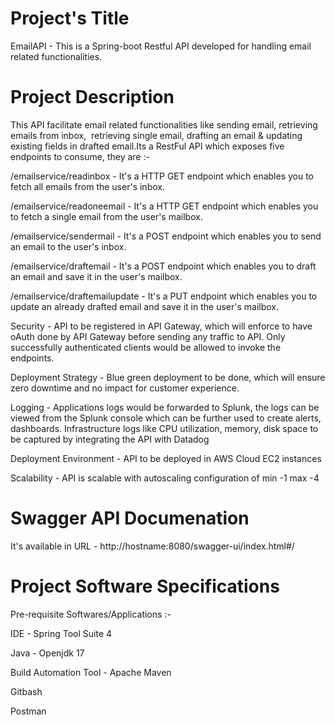 # Project's Title
EmailAPI - This is a Spring-boot Restful API developed for handling email related functionalities.

# Project Description
This API facilitate email related functionalities like sending email, retrieving emails from inbox,  retrieving single email, drafting an email & updating existing fields in drafted email.Its a RestFul API which exposes five endpoints to consume, they are :-

/emailservice/readinbox - It's a HTTP GET endpoint which enables you to fetch all emails from the user's inbox.

/emailservice/readoneemail - It's a HTTP GET endpoint which enables you to fetch a single email from the user's mailbox.

/emailservice/sendermail - It's a POST endpoint which enables you to send an email to the user's inbox.

/emailservice/draftemail - It's a POST endpoint which enables you to draft an email and save it in the user's mailbox.

/emailservice/draftemailupdate - It's a PUT endpoint which enables you to update an already drafted email and save it in the user's mailbox.


Security - API to be registered in API Gateway, which will enforce to have oAuth done by API Gateway before sending any traffic to API. Only successfully authenticated clients would be allowed to invoke the endpoints.

Deployment Strategy - Blue green deployment to be done, which will ensure zero downtime and no impact for customer experience.

Logging - Applications logs would be forwarded to Splunk, the logs can be viewed from the Splunk console which can be further used to create alerts, dashboards. Infrastructure logs like CPU utilization, memory, disk space to be captured by integrating the API with Datadog

Deployment Environment - API to be deployed in AWS Cloud EC2 instances

Scalability - API is scalable with autoscaling configuration of min -1 max -4

# Swagger API Documenation

It's available in URL - http://hostname:8080/swagger-ui/index.html#/

# Project Software Specifications

Pre-requisite Softwares/Applications :-

IDE - Spring Tool Suite 4 

Java - Openjdk 17

Build Automation Tool - Apache Maven

Gitbash

Postman
